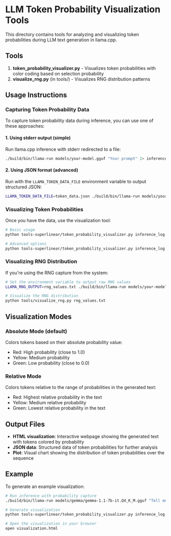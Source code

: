 # LLM Token Probability Visualization Tools

This directory contains tools for analyzing and visualizing token probabilities during LLM text generation in llama.cpp.

## Tools

1. **token_probability_visualizer.py** - Visualizes token probabilities with color coding based on selection probability
2. **visualize_rng.py** (in tools/) - Visualizes RNG distribution patterns

## Usage Instructions

### Capturing Token Probability Data

To capture token probability data during inference, you can use one of these approaches:

#### 1. Using stderr output (simple)

Run llama.cpp inference with stderr redirected to a file:

```bash
./build/bin/llama-run models/your-model.gguf "Your prompt" 2> inference_log.txt > output.txt
```

#### 2. Using JSON format (advanced)

Run with the `LLAMA_TOKEN_DATA_FILE` environment variable to output structured JSON:

```bash
LLAMA_TOKEN_DATA_FILE=token_data.json ./build/bin/llama-run models/your-model.gguf "Your prompt" > output.txt
```

### Visualizing Token Probabilities

Once you have the data, use the visualization tool:

```bash
# Basic usage
python tools-superlinear/token_probability_visualizer.py inference_log.txt output.txt

# Advanced options
python tools-superlinear/token_probability_visualizer.py inference_log.txt output.txt --mode relative --html visualization.html --json token_probs.json --plot token_probs_plot.png
```

### Visualizing RNG Distribution

If you're using the RNG capture from the system:

```bash
# Set the environment variable to output raw RNG values
LLAMA_RNG_OUTPUT=rng_values.txt ./build/bin/llama-run models/your-model.gguf "Your prompt"

# Visualize the RNG distribution
python tools/visualize_rng.py rng_values.txt
```

## Visualization Modes

### Absolute Mode (default)

Colors tokens based on their absolute probability value:
- Red: High probability (close to 1.0)
- Yellow: Medium probability
- Green: Low probability (close to 0.0)

### Relative Mode

Colors tokens relative to the range of probabilities in the generated text:
- Red: Highest relative probability in the text
- Yellow: Medium relative probability 
- Green: Lowest relative probability in the text

## Output Files

- **HTML visualization**: Interactive webpage showing the generated text with tokens colored by probability
- **JSON data**: Structured data of token probabilities for further analysis
- **Plot**: Visual chart showing the distribution of token probabilities over the sequence

## Example

To generate an example visualization:

```bash
# Run inference with probability capture
./build/bin/llama-run models/gemma/gemma-1.1-7b-it.Q4_K_M.gguf "Tell me about deep learning" 2> inference_log.txt > output.txt

# Generate visualization
python tools-superlinear/token_probability_visualizer.py inference_log.txt output.txt

# Open the visualization in your browser
open visualization.html
```